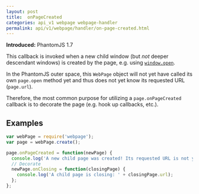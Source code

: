 ```yaml
---
layout: post
title:  onPageCreated
categories: api_v1 webpage webpage-handler
permalink: api/v1/webpage/handler/on-page-created.html
---
```


**Introduced:** PhantomJS 1.7

This callback is invoked when a new child window (but _not_ deeper descendant windows) is created by the page, e.g. using [`window.open`](https://developer.mozilla.org/docs/DOM/window.open).

In the PhantomJS outer space, this `WebPage` object will not yet have called its own `page.open` method yet and thus does not yet know its requested URL (`page.url`).

Therefore, the most common purpose for utilizing a `page.onPageCreated` callback is to decorate the page (e.g. hook up callbacks, etc.).

## Examples

```javascript
var webPage = require('webpage');
var page = webPage.create();

page.onPageCreated = function(newPage) {
  console.log('A new child page was created! Its requested URL is not yet available, though.');
  // Decorate
  newPage.onClosing = function(closingPage) {
    console.log('A child page is closing: ' + closingPage.url);
  };
};
```








